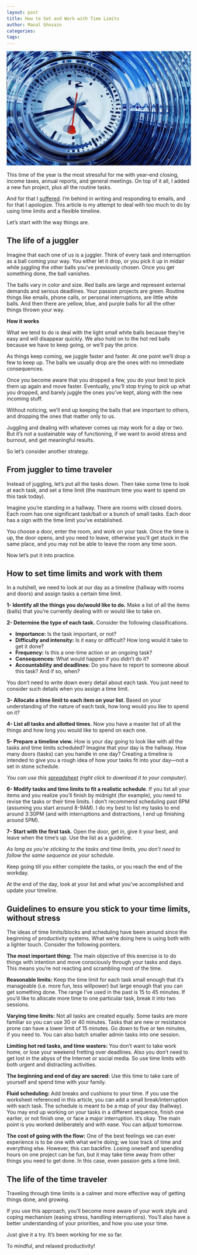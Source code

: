 ```yaml
---
layout: post
title: How to Set and Work with Time Limits
author: Manal Ghosain
categories:
tags:
---
```


![Clock](/images/clock.jpg)

This time of the year is the most stressful for me with year-end closing, income taxes, annual reports, and general meetings. On top of it all, I added a new fun project, plus all the routine tasks. 

And for that I [suffered](/overwhelm-signs/). I’m behind in writing and responding to emails, and for that I apologize. This article is my attempt to deal with too much to do by using time limits and a flexible timeline. 

Let’s start with the way things are. 

## The life of a juggler

Imagine that each one of us is a juggler. Think of every task and interruption as a ball coming your way. You either let it drop, or you pick it up in midair while juggling the other balls you’ve previously chosen. Once you get something done, the ball vanishes. 

The balls vary in color and size. Red balls are large and represent external demands and serious deadlines. Your passion projects are green. Routine things like emails, phone calls, or personal interruptions, are little white balls. And then there are yellow, blue, and purple balls for all the other things thrown your way. 

**How it works** 

What we tend to do is deal with the light small white balls because they’re easy and will disappear quickly. We also hold on to the hot red balls because we have to keep going, or we’ll pay the price. 

As things keep coming, we juggle faster and faster. At one point we’ll drop a few to keep up. The balls we usually drop are the ones with no immediate consequences. 

Once you become aware that you dropped a few, you do your best to pick them up again and move faster. Eventually, you’ll stop trying to pick up what you dropped, and barely juggle the ones you’ve kept, along with the new incoming stuff. 

Without noticing, we’ll end up keeping the balls that are important to others, and dropping the ones that matter only to us. 

Juggling and dealing with whatever comes up may work for a day or two. But it’s not a sustainable way of functioning, if we want to avoid stress and burnout, and get meaningful results. 

So let’s consider another strategy. 

## From juggler to time traveler

Instead of juggling, let’s put all the tasks down. Then take some time to look at each task, and set a time limit (the maximum time you want to spend on this task today). 

Imagine you’re standing in a hallway. There are rooms with closed doors. Each room has one significant task/ball or a bunch of small tasks. Each door has a sign with the time limit you’ve established. 

You choose a door, enter the room, and work on your task. Once the time is up, the door opens, and you need to leave, otherwise you’ll get stuck in the same place, and you may not be able to leave the room any time soon. 

Now let’s put it into practice. 

## How to set time limits and work with them

In a nutshell, we need to look at our day as a timeline (hallway with rooms and doors) and assign tasks a certain time limit. 

**1- Identify all the things you do/would like to do.** Make a list of all the items (balls) that you’re currently dealing with or would like to take on. 

**2- Determine the type of each task.** Consider the following classifications. 

  * **Importance:** Is the task important, or not?
  * **Difficulty and intensity:** Is it easy or difficult? How long would it take to get it done?
  * **Frequency:** Is this a one-time action or an ongoing task?
  * **Consequences:** What would happen if you didn’t do it?
  * **Accountability and deadlines:** Do you have to report to someone about this task? And if so, when?

You don’t need to write down every detail about each task. You just need to consider such details when you assign a time limit. 

**3- Allocate a time limit to each item on your list**. Based on your understanding of the nature of each task, how long would you like to spend on it? 

**4- List all tasks and allotted times.** Now you have a master list of all the things and how long you would like to spend on each one. 

**5- Prepare a timeline view.** How is your day going to look like with all the tasks and time limits scheduled? Imagine that your day is the hallway. How many doors (tasks) can you handle in one day? Creating a timeline is intended to give you a rough idea of how your tasks fit into your day—not a set in stone schedule. 

*You can use this [spreadsheet](/images/DayMap.xlsx) (right click to download it to your computer).*

**6- Modify tasks and time limits to fit a realistic schedule**. If you list all your items and you realize you’ll finish by midnight (for example), you need to revise the tasks or their time limits. I don’t recommend scheduling past 6PM (assuming you start around 8-9AM). I do my best to list my tasks to end around 3:30PM (and with interruptions and distractions, I end up finishing around 5PM). 

**7- Start with the first task.** Open the door, get in, give it your best, and leave when the time’s up. Use the list as a guideline. 

_As long as you're sticking to the tasks and time limits, you don't need to follow the same sequence as your schedule._ 

Keep going till you either complete the tasks, or you reach the end of the workday. 

At the end of the day, look at your list and what you’ve accomplished and update your timeline. 

## Guidelines to ensure you stick to your time limits, without stress

The ideas of time limits/blocks and scheduling have been around since the beginning of productivity systems. What we’re doing here is using both with a lighter touch. Consider the following pointers. 

**The most important thing:** The main objective of this exercise is to do things with intention and move consciously through your tasks and days. This means you’re not reacting and scrambling most of the time. 

**Reasonable limits:** Keep the time limit for each task small enough that it’s manageable (i.e. more fun, less willpower) but large enough that you can get something done. The range I’ve used in the past is 15 to 45 minutes. If you’d like to allocate more time to one particular task, break it into two sessions. 

**Varying time limits:** Not all tasks are created equally. Some tasks are more familiar so you can use 30 or 40 minutes. Tasks that are new or resistance prone can have a lower limit of 15 minutes. Go down to five or ten minutes, if you need to. You can also batch smaller admin tasks into one session. 

**Limiting hot red tasks, and time wasters:** You don’t want to take work home, or lose your weekend fretting over deadlines. Also you don’t need to get lost in the abyss of the Internet or social media. So use time limits with both urgent and distracting activities. 

**The beginning and end of day are sacred:** Use this time to take care of yourself and spend time with your family. 

**Fluid scheduling:** Add breaks and cushions to your time. If you use the worksheet referenced in this article, you can add a small break/interruption with each task. The schedule is meant to be a map of your day (hallway). You may end up working on your tasks in a different sequence, finish one earlier, or not finish one, or face a major interruption. It’s okay. The main point is you worked deliberately and with ease. You can adjust tomorrow.

**The cost of going with the flow:** One of the best feelings we can ever experience is to be one with what we’re doing; we lose track of time and everything else. However, this can backfire. Losing oneself and spending hours on one project can be fun, but it may take time away from other things you need to get done. In this case, even passion gets a time limit.

## The life of the time traveler

Traveling through time limits is a calmer and more effective way of getting things done, and growing.

If you use this approach, you’ll become more aware of your work style and coping mechanism (easing stress, handling interruptions). You’ll also have a better understanding of your priorities, and how you use your time.

Just give it a try. It’s been working for me so far. 

To mindful, and relaxed productivity!